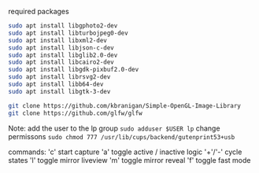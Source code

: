 required packages 

```bash
sudo apt install libgphoto2-dev
sudo apt install libturbojpeg0-dev 
sudo apt install libxml2-dev 
sudo apt install libjson-c-dev 
sudo apt install libglib2.0-dev
sudo apt install libcairo2-dev 
sudo apt install libgdk-pixbuf2.0-dev 
sudo apt install librsvg2-dev 
sudo apt install libb64-dev 
sudo apt install libgtk-3-dev

git clone https://github.com/kbranigan/Simple-OpenGL-Image-Library
git clone https://github.com/glfw/glfw
```

Note:
add the user to the lp group
`sudo adduser $USER lp`
change permissons
`sudo chmod 777 /usr/lib/cups/backend/gutenprint53+usb`

commands:
'c'     start capture
'a'     toggle active / inactive logic
'+'/'-' cycle states
'l'     toggle mirror liveview
'm'     toggle mirror reveal
'f'     toggle fast mode
